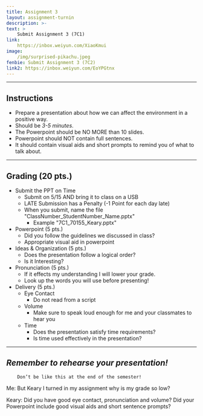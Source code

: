```yaml
---
title: Assignment 3
layout: assignment-turnin
description: >-
text: >
    Submit Assignment 3 (7C1)
link: 
    https://inbox.weiyun.com/XiaoKmui
image: 
    /img/surprised-pikachu.jpeg
fenbie: Submit Assignment 3 (7C2)
link2: https://inbox.weiyun.com/EoYPGtnx
---
```

---
## Instructions
* Prepare a presentation about how we can affect the environment in a positive way.
* Should be *3-5 minutes*.
* The Powerpoint should be NO MORE than 10 slides.
* Powerpoint should NOT contain full sentences.
* It should contain visual aids and short prompts to remind you of what to talk about.
---
## Grading (20 pts.)
* Submit the PPT on Time
	* Submit on 5/15 AND bring it to class on a USB
    * LATE Submission has a Penalty (-1 Point for each day late)
	* When you submit, name the file "ClassNumber_StudentNumber_Name.pptx" 
		* Example "7C1_70155_Keary.pptx"
* Powerpoint (5 pts.)
	* Did you follow the guidelines we discussed in class?
	* Appropriate visual aid in powerpoint
* Ideas & Organization (5 pts.)
    * Does the presentation follow a logical order?
    * Is it Interesting?
* Pronunciation (5 pts.)
	* If it effects my understanding I will lower your grade.
	* Look up the words you will use before presenting!
* Delivery (5 pts.)
	* Eye Contact
	    * Do not read from a script
    * Volume
	    * Make sure to speak loud enough for me and your classmates to hear you
	* Time
	    * Does the presentation satisfy time requirements?
	    * Is time used effectively in the presentation?
---
## ***Remember to rehearse your presentation!***

        Don’t be like this at the end of the semester!

Me: But Keary I turned in my assignment why is my grade so low?

Keary: Did you have good eye contact, pronunciation and volume? Did your Powerpoint include good visual aids and short sentence prompts?

